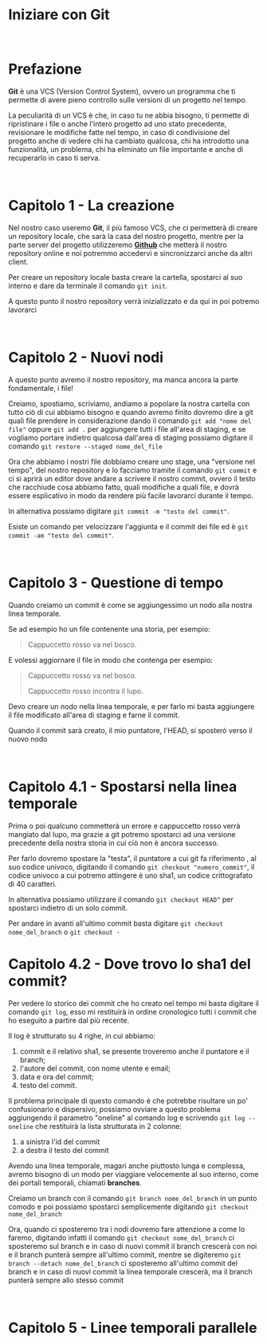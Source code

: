 # Iniziare con Git

<br>

# Prefazione

**Git** è una VCS (Version Control System), ovvero un programma che ti permette di avere pieno controllo sulle versioni di un progetto nel tempo.

La peculiarità di un VCS è che, in caso tu ne abbia bisogno, ti permette di ripristinare i file o anche l'intero progetto ad uno stato precedente, revisionare le modifiche fatte nel tempo, in caso di condivisione del progetto anche di vedere chi ha cambiato qualcosa, chi ha introdotto una funzionalità, un problema, chi ha eliminato un file importante e anche di recuperarlo in caso ti serva.

<br>

# Capitolo 1 - La creazione

Nel nostro caso useremo **Git**, il più famoso VCS, che ci permetterà di creare un repository locale, che sarà la casa del nostro progetto, mentre per la parte server del progetto utilizzeremo <a href="https://github.com">**Github**</a> che metterà il nostro repository online e noi potremmo accedervi e sincronizzarci anche da altri client.

Per creare un repository locale basta creare la cartella, spostarci al suo interno e dare da terminale il comando `git init`.

A questo punto il nostro repository verrà inizializzato e da qui in poi potremo lavorarci

<br>

# Capitolo 2 - Nuovi nodi

A questo punto avremo il nostro repository, ma manca ancora la parte fondamentale, i file!

Creiamo, spostiamo, scriviamo, andiamo a popolare la nostra cartella con tutto ciò di cui abbiamo bisogno e quando avremo finito dovremo dire a git quali file prendere in considerazione dando il comando `git add "nome del file"`  oppure `git add .` per aggiungere tutti i file all'area di staging, e se vogliamo portare indietro qualcosa dall'area di staging possiamo digitare il comando `git restore --staged nome_del_file`

Ora che abbiamo i nostri file dobbiamo creare uno stage, una "versione nel tempo", del nostro repository e lo facciamo tramite il comando `git commit` e ci si aprirà un editor dove andare a scrivere il nostro commit, ovvero il testo che racchiude cosa abbiamo fatto, quali modifiche a quali file, e dovrà essere esplicativo in modo da rendere più facile lavorarci durante il tempo. 

In alternativa possiamo digitare `git commit -m "testo del commit"`.

Esiste un comando per velocizzare l'aggiunta e il commit dei file ed è `git commit -am "testo del commit"`.

<br>

# Capitolo 3 - Questione di tempo

Quando creiamo un commit è come se aggiungessimo un nodo alla nostra linea temporale.

Se ad esempio ho un file contenente una storia, per esempio:

> Cappuccetto rosso va nel bosco.

E volessi aggiornare il file in modo che contenga per esempio:

> Cappuccetto rosso va nel bosco.
>
> Cappuccetto rosso incontra il lupo.

Devo creare un nodo nella linea temporale, e per farlo mi basta aggiungere il file modificato all'area di staging e farne il commit.

Quando il commit sarà creato, il mio puntatore, l'HEAD, si sposterò verso il nuovo nodo

<br>

# Capitolo 4.1 - Spostarsi nella linea temporale

Prima o poi qualcuno commetterà un errore e cappuccetto rosso verrà mangiato dal lupo, ma grazie a git potremo spostarci ad una versione precedente della nostra storia in cui ciò non è ancora successo.

Per farlo dovremo spostare la "testa", il puntatore a cui git fa riferimento , al suo codice univoco, digitando il comando `git checkout "numero_commit"`, il codice univoco a cui potremo attingere è uno sha1, un codice crittografato di 40 caratteri.

In alternativa possiamo utilizzare il comando `git checkout HEAD^` per spostarci indietro di un solo commit.

Per andare in avanti all'ultimo commit basta digitare `git checkout nome_del_branch` o `git checkout -`



# Capitolo 4.2 - Dove trovo lo sha1 del commit?

Per vedere lo storico dei commit che ho creato nel tempo mi basta digitare il comando `git log`, esso mi restituirà in ordine cronologico tutti i commit che ho eseguito a partire dal più recente.

Il log è strutturato su 4 righe, in cui abbiamo:

1. commit e il relativo sha1, se presente troveremo anche il puntatore e il branch;
2. l'autore del commit, con nome utente e email;
3. data e ora del commit;
4. testo del commit.

Il problema principale di questo comando è che potrebbe risultare un po' confusionario e dispersivo, possiamo ovviare a questo problema aggiungendo il parametro "oneline" al comando log e scrivendo `git log --oneline` che restituirà la lista strutturata in 2 colonne:

1. a sinistra l'id del commit
2. a destra il testo del commit

Avendo una linea temporale, magari anche piuttosto lunga e complessa, avremo bisogno di un modo per viaggiare velocemente al suo interno, come dei portali temporali, chiamati **branches**.

Creiamo un branch con il comando `git branch nome_del_branch` in un punto comodo e poi possiamo spostarci semplicemente digitando `git checkout nome_del_branch`

Ora, quando ci sposteremo tra i nodi dovremo fare attenzione a come lo faremo, digitando infatti il comando `git checkout nome_del_branch` ci sposteremo sul branch e in caso di nuovi commit il branch crescerà con noi e il branch punterà sempre all'ultimo commit, mentre se digiteremo `git branch --detach nome_del_branch` ci sposteremo all'ultimo commit del branch e in caso di nuovi commit la linea temporale crescerà, ma il branch punterà sempre allo stesso commit

<br>

# Capitolo 5 - Linee temporali parallele

